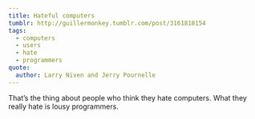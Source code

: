 ```yaml
---
title: Hateful computers
tumblr: http://guillermonkey.tumblr.com/post/3161818154
tags:
  - computers
  - users
  - hate
  - programmers
quote:
  author: Larry Niven and Jerry Pournelle
---
```


That’s the thing about people who think they hate computers. What they really hate is lousy programmers.
